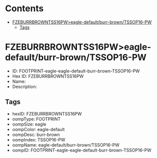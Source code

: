 



Contents
========

* [FZEBURRBROWNTSS16PW>eagle-default/burr-brown/TSSOP16-PW](#fzeburrbrowntss16pweagle-defaultburr-browntssop16-pw)
	* [Tags](#tags)

# FZEBURRBROWNTSS16PW>eagle-default/burr-brown/TSSOP16-PW

- ID: FOOTPRINT-eagle-eagle-default-burr-brown-TSSOP16-PW
- Hex ID: FZEBURRBROWNTSS16PW
- Name: 
- Description: 

## Tags

- hexID: FZEBURRBROWNTSS16PW
- oompType: FOOTPRINT
- oompSize: eagle
- oompColor: eagle-default
- oompDesc: burr-brown
- oompIndex: TSSOP16-PW
- oompName: eagle-default/burr-brown/TSSOP16-PW
- oompID: FOOTPRINT-eagle-eagle-default-burr-brown-TSSOP16-PW
